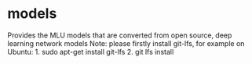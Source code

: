 # models
Provides the MLU models that are converted from open source, deep learning network models
Note: please firstly install git-lfs, for example on Ubuntu:
     1. sudo apt-get install git-lfs
	 2. git lfs install
